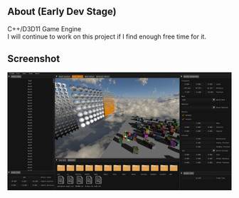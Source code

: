 ## About (Early Dev Stage)
C++/D3D11 Game Engine  
I will continue to work on this project if I find enough free time for it.

## Screenshot
![](screens/main_editor.png)
